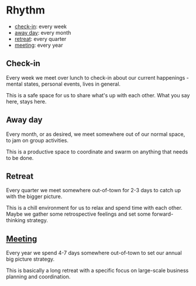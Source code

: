 # Rhythm

- [check-in](#check-in): every week
- [away day](#away-day): every month
- [retreat](#retreat): every quarter
- [meeting](#meeting): every year

## Check-in

Every week we meet over lunch to check-in about our current happenings - mental states, personal events, lives in general.

This is a safe space for us to share what's up with each other. What you say here, stays here.

## Away day

Every month, or as desired, we meet somewhere out of our normal space, to jam on group activities.

This is a productive space to coordinate and swarm on anything that needs to be done.

## Retreat

Every quarter we meet somewhere out-of-town for 2-3 days to catch up with the bigger picture.

This is a chill environment for us to relax and spend time with each other. Maybe we gather some retrospective feelings and set some forward-thinking strategy.

## [Meeting](https://en.wikipedia.org/wiki/Annual_general_meeting)

Every year we spend 4-7 days somewhere out-of-town to set our annual big picture strategy.

This is basically a long retreat with a specific focus on large-scale business planning and coordination.
